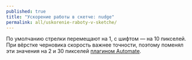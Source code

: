 ```yaml
---
published: true
title: "Ускорение работы в скетче: nudge"
permalink: all/uskorenie-raboty-v-sketche/
---
```


По умолчанию стрелки перемещают на 1, с шифтом — на 10 пикселей. При вёрстке черновика скорость важнее точности, поэтому поменял эти значения на 2 и 30 пикселей [плагином Automate](https://github.com/Ashung/Automate-Sketch).
